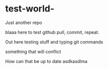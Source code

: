 # test-world-
Just another repo

blaaa
here to test github
pull, commit, repeat.


<p> Out here testing stuff and typing git commands </p>

<p> something that will conflict</p>

How can that be up to date
asdkasdlma
